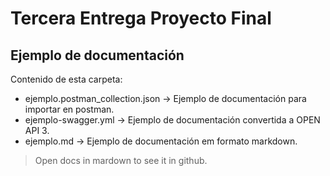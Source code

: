 # Tercera Entrega Proyecto Final

## Ejemplo de documentación

Contenido de esta carpeta:
 - ejemplo.postman_collection.json -> Ejemplo de documentación para importar en postman.
 - ejemplo-swagger.yml -> Ejemplo de documentación convertida a OPEN API 3.
 - ejemplo.md -> Ejemplo de documentación em formato markdown.

> Open docs in mardown to see it in github.